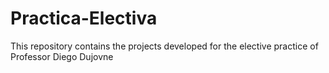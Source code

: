# Practica-Electiva
This repository contains the projects developed for the elective practice of Professor Diego Dujovne
